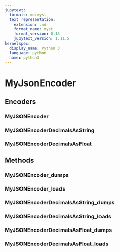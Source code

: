 ```yaml
---
jupytext:
  formats: md:myst
  text_representation:
    extension: .md
    format_name: myst
    format_version: 0.13
    jupytext_version: 1.11.5
kernelspec:
  display_name: Python 3
  language: python
  name: python3
---
```

# MyJsonEncoder

## Encoders
### MyJSONEncoder
### MyJSONEncoderDecimalsAsString
### MyJSONEncoderDecimalsAsFloat

## Methods

### MyJSONEncoder_dumps
### MyJSONEncoder_loads
### MyJSONEncoderDecimalsAsString_dumps
### MyJSONEncoderDecimalsAsString_loads
### MyJSONEncoderDecimalsAsFloat_dumps
### MyJSONEncoderDecimalsAsFloat_loads
